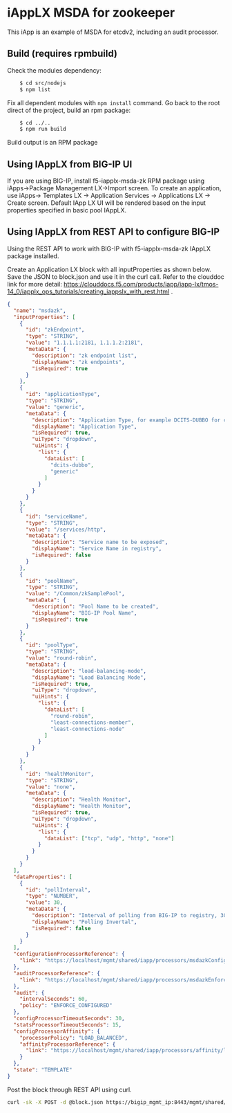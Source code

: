 # iAppLX MSDA for zookeeper

This iApp is an example of MSDA for etcdv2, including an audit processor.

## Build (requires rpmbuild)

  Check the modules dependency:
```bash
    $ cd src/nodejs
    $ npm list
```
  Fix all dependent modules with `npm install` command.
  Go back to the root direct of the project, build an rpm package:
```bash
    $ cd ../..
    $ npm run build
```

Build output is an RPM package
## Using IAppLX from BIG-IP UI
If you are using BIG-IP, install f5-iapplx-msda-zk RPM package using iApps->Package Management LX->Import screen. To create an application, use iApps-> Templates LX -> Application Services -> Applications LX -> Create screen. Default IApp LX UI will be rendered based on the input properties specified in basic pool IAppLX.

## Using IAppLX from REST API to configure BIG-IP

Using the REST API to work with BIG-IP with f5-iapplx-msda-zk IAppLX package installed. 

Create an Application LX block with all inputProperties as shown below.
Save the JSON to block.json and use it in the curl call. Refer to the clouddoc link for more detail: https://clouddocs.f5.com/products/iapp/iapp-lx/tmos-14_0/iapplx_ops_tutorials/creating_iappslx_with_rest.html .

```json
{
  "name": "msdazk",
  "inputProperties": [
    {
      "id": "zkEndpoint",
      "type": "STRING",
      "value": "1.1.1.1:2181, 1.1.1.2:2181",
      "metaData": {
        "description": "zk endpoint list",
        "displayName": "zk endpoints",
        "isRequired": true
      }
    },
    {
      "id": "applicationType",
      "type": "STRING",
      "value": "generic",
      "metaData": {
        "description": "Application Type, for example DCITS-DUBBO for core banking system",
        "displayName": "Application Type",
        "isRequired": true,
        "uiType": "dropdown",
        "uiHints": {
          "list": {
            "dataList": [
              "dcits-dubbo",
              "generic"
            ]
          }
        }
      }
    },
    {
      "id": "serviceName",
      "type": "STRING",
      "value": "/services/http",
      "metaData": {
        "description": "Service name to be exposed",
        "displayName": "Service Name in registry",
        "isRequired": false
      }
    },
    {
      "id": "poolName",
      "type": "STRING",
      "value": "/Common/zkSamplePool",
      "metaData": {
        "description": "Pool Name to be created",
        "displayName": "BIG-IP Pool Name",
        "isRequired": true
      }
    },
    {
      "id": "poolType",
      "type": "STRING",
      "value": "round-robin",
      "metaData": {
        "description": "load-balancing-mode",
        "displayName": "Load Balancing Mode",
        "isRequired": true,
        "uiType": "dropdown",
        "uiHints": {
          "list": {
            "dataList": [
              "round-robin",
              "least-connections-member",
              "least-connections-node"
            ]
          }
        }
      }
    },
    {
      "id": "healthMonitor",
      "type": "STRING",
      "value": "none",
      "metaData": {
        "description": "Health Monitor",
        "displayName": "Health Monitor",
        "isRequired": true,
        "uiType": "dropdown",
        "uiHints": {
          "list": {
            "dataList": ["tcp", "udp", "http", "none"]
          }
        }
      }
    }
  ],
  "dataProperties": [
    {
      "id": "pollInterval",
      "type": "NUMBER",
      "value": 30,
      "metaData": {
        "description": "Interval of polling from BIG-IP to registry, 30s by default.",
        "displayName": "Polling Invertal",
        "isRequired": false
      }
    }
  ],
  "configurationProcessorReference": {
    "link": "https://localhost/mgmt/shared/iapp/processors/msdazkConfig"
  },
  "auditProcessorReference": {
    "link": "https://localhost/mgmt/shared/iapp/processors/msdazkEnforceConfiguredAudit"
  },
  "audit": {
    "intervalSeconds": 60,
    "policy": "ENFORCE_CONFIGURED"
  },
  "configProcessorTimeoutSeconds": 30,
  "statsProcessorTimeoutSeconds": 15,
  "configProcessorAffinity": {
    "processorPolicy": "LOAD_BALANCED",
    "affinityProcessorReference": {
      "link": "https://localhost/mgmt/shared/iapp/processors/affinity/load-balanced"
    }
  },
  "state": "TEMPLATE"
}
```

Post the block through REST API using curl. 
```bash
curl -sk -X POST -d @block.json https://bigip_mgmt_ip:8443/mgmt/shared/iapp/blocks
```
